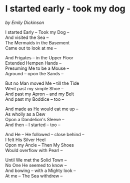 # I started early - took my dog

*by Emily Dickinson*

I started Early – Took my Dog –  
And visited the Sea –  
The Mermaids in the Basement  
Came out to look at me –

And Frigates – in the Upper Floor  
Extended Hempen Hands –  
Presuming Me to be a Mouse –  
Aground – opon the Sands –

But no Man moved Me – till the Tide  
Went past my simple Shoe –  
And past my Apron – and my Belt  
And past my Boddice – too –

And made as He would eat me up –  
As wholly as a Dew  
Opon a Dandelion's Sleeve –  
And then – I started – too –

And He – He followed – close behind –  
I felt His Silver Heel  
Opon my Ancle – Then My Shoes  
Would overflow with Pearl –

Until We met the Solid Town –  
No One He seemed to know –  
And bowing – with a Mighty look –  
At me – The Sea withdrew –
